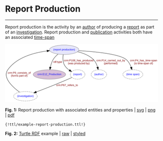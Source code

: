 # Report Production
***

Report production is the activity by an [author](ld4he-person.md) of producing a [report](ld4he-report.md) as part of an [investigation](ld4he-investigation.md). Report production and [publication](ld4he-report-publication.md) activities both have an associated [time-span](ld4he-timespan.md) 
  
![report](img/ld4he-report-production.svg)

**Fig. 1:** Report production with associated entities and properties | [svg](img/ld4he-report-production.svg) | [png](img/ld4he-report-production.png) | [pdf](img/ld4he-report-production.pdf)

```turtle
{!ttl/example-report-production.ttl!}
```
**Fig. 2:** [Turtle RDF](https://www.w3.org/TR/turtle/) example | [raw](ttl/example-report-production.ttl) | [styled](https://cdn.rawgit.com/niklasl/ldtr/v0.2.2/demo/?url=https://cbinding.github.io/LD4HE/ttl/example-report-production.ttl)

